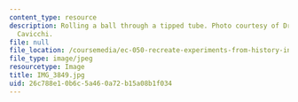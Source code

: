 ```yaml
---
content_type: resource
description: Rolling a ball through a tipped tube. Photo courtesy of Dr. Elizabeth
  Cavicchi.
file: null
file_location: /coursemedia/ec-050-recreate-experiments-from-history-inform-the-future-from-the-past-galileo-january-iap-2010/26c788e10b6c5a460a72b15a08b1f034_IMG_3849.jpg
file_type: image/jpeg
resourcetype: Image
title: IMG_3849.jpg
uid: 26c788e1-0b6c-5a46-0a72-b15a08b1f034
---
```

